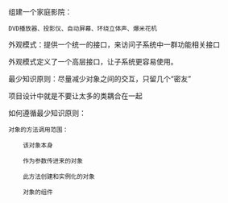 组建一个家庭影院：

    DVD播放器、投影仪、自动屏幕、环绕立体声、爆米花机
    
外观模式：提供一个统一的接口，来访问子系统中一群功能相关接口

外观模式定义了一个高层接口，让子系统更容易使用。

最少知识原则：尽量减少对象之间的交互，只留几个“密友”

项目设计中就是不要让太多的类耦合在一起

如何遵循最少知识原则：

    对象的方法调用范围：
    
        该对象本身
        
        作为参数传进来的对象
        
        此方法创建和实例化的对象
        
        对象的组件

